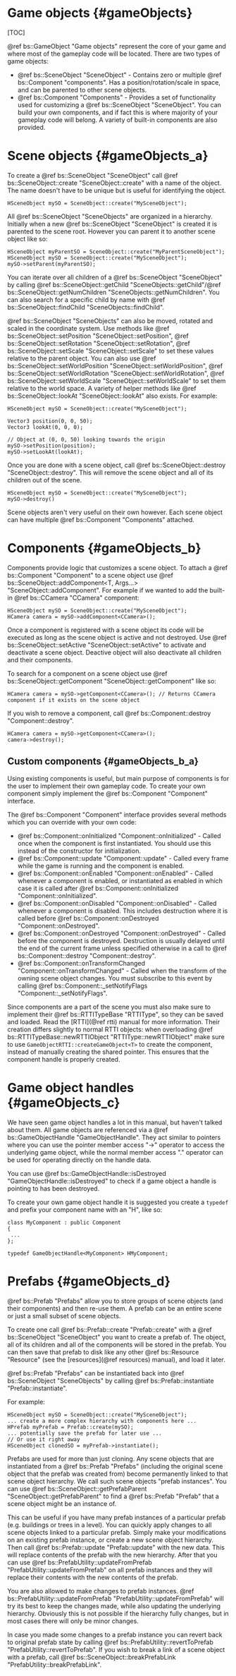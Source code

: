 Game objects								{#gameObjects}
===============
[TOC]

@ref bs::GameObject "Game objects" represent the core of your game and where most of the gameplay code will be located. There are two types of game objects:
 - @ref bs::SceneObject "SceneObject" - Contains zero or multiple @ref bs::Component "components". Has a position/rotation/scale in space, and can be parented to other scene objects.
 - @ref bs::Component "Components" - Provides a set of functionality used for customizing a @ref bs::SceneObject "SceneObject". You can build your own components, and if fact this is where majority of your gameplay code will belong. A variety of built-in components are also provided.
 
# Scene objects {#gameObjects_a}
To create a @ref bs::SceneObject "SceneObject" call @ref bs::SceneObject::create "SceneObject::create" with a name of the object. The name doesn't have to be unique but is useful for identifying the object.

~~~~~~~~~~~~~{.cpp}
HSceneObject mySO = SceneObject::create("MySceneObject");
~~~~~~~~~~~~~

All @ref bs::SceneObject "SceneObjects" are organized in a hierarchy. Initially when a new @ref bs::SceneObject "SceneObject" is created it is parented to the scene root. However you can parent it to another scene object like so:

~~~~~~~~~~~~~{.cpp}
HSceneObject myParentSO = SceneObject::create("MyParentSceneObject");
HSceneObject mySO = SceneObject::create("MySceneObject");
mySO->setParent(myParentSO);
~~~~~~~~~~~~~

You can iterate over all children of a @ref bs::SceneObject "SceneObject" by calling @ref bs::SceneObject::getChild "SceneObjects::getChild"/@ref bs::SceneObject::getNumChildren "SceneObjects::getNumChildren". You can also search for a specific child by name with @ref bs::SceneObject::findChild "SceneObjects::findChild".

@ref bs::SceneObject "SceneObjects" can also be moved, rotated and scaled in the coordinate system. Use methods like @ref bs::SceneObject::setPosition "SceneObject::setPosition", @ref bs::SceneObject::setRotation "SceneObject::setRotation", @ref bs::SceneObject::setScale "SceneObject::setScale" to set these values relative to the parent object. You can also use @ref bs::SceneObject::setWorldPosition "SceneObject::setWorldPosition", @ref bs::SceneObject::setWorldRotation "SceneObject::setWorldRotation", @ref bs::SceneObject::setWorldScale "SceneObject::setWorldScale" to set them relative to the world space. A variety of helper methods like @ref bs::SceneObject::lookAt "SceneObject::lookAt" also exists. For example:

~~~~~~~~~~~~~{.cpp}
HSceneObject mySO = SceneObject::create("MySceneObject");

Vector3 position(0, 0, 50);
Vector3 lookAt(0, 0, 0);

// Object at (0, 0, 50) looking towards the origin
mySO->setPosition(position);
mySO->setLookAt(lookAt);
~~~~~~~~~~~~~

Once you are done with a scene object, call @ref bs::SceneObject::destroy "SceneObject::destroy". This will remove the scene object and all of its children out of the scene.
~~~~~~~~~~~~~{.cpp}
HSceneObject mySO = SceneObject::create("MySceneObject");
mySO->destroy()
~~~~~~~~~~~~~

Scene objects aren't very useful on their own however. Each scene object can have multiple @ref bs::Component "Components" attached.

# Components {#gameObjects_b}
Components provide logic that customizes a scene object. To attach a @ref bs::Component "Component" to a scene object use @ref bs::SceneObject::addComponent<T, Args...> "SceneObject::addComponent<T>". For example if we wanted to add the built-in @ref bs::CCamera "CCamera" component:
~~~~~~~~~~~~~{.cpp}
HSceneObject mySO = SceneObject::create("MySceneObject");
HCamera camera = mySO->addComponent<CCamera>();
~~~~~~~~~~~~~

Once a component is registered with a scene object its code will be executed as long as the scene object is active and not destroyed. Use @ref bs::SceneObject::setActive "SceneObject::setActive" to activate and deactivate a scene object. Deactive object will also deactivate all children and their components.

To search for a component on a scene object use @ref bs::SceneObject::getComponent<T> "SceneObject::getComponent<T>" like so:
~~~~~~~~~~~~~{.cpp}
HCamera camera = mySO->getComponent<CCamera>(); // Returns CCamera component if it exists on the scene object
~~~~~~~~~~~~~

If you wish to remove a component, call @ref bs::Component::destroy "Component::destroy".
~~~~~~~~~~~~~{.cpp}
HCamera camera = mySO->getComponent<CCamera>();
camera->destroy();
~~~~~~~~~~~~~

## Custom components {#gameObjects_b_a}
Using existing components is useful, but main purpose of components is for the user to implement their own gameplay code. To create your own component simply implement the @ref bs::Component "Component" interface.

The @ref bs::Component "Component" interface provides several methods which you can override with your own code:
 - @ref bs::Component::onInitialized "Component::onInitialized" - Called once when the component is first instantiated. You should use this instead of the constructor for initialization.
 - @ref bs::Component::update "Component::update" - Called every frame while the game is running and the component is enabled.
 - @ref bs::Component::onEnabled "Component::onEnabled" - Called whenever a component is enabled, or instantiated as enabled in which case it is called after @ref bs::Component::onInitialized "Component::onInitialized".
 - @ref bs::Component::onDisabled "Component::onDisabled" - Called whenever a component is disabled. This includes destruction where it is called before @ref bs::Component::onDestroyed "Component::onDestroyed". 
 - @ref bs::Component::onDestroyed "Component::onDestroyed" - Called before the component is destroyed. Destruction is usually delayed until the end of the current frame unless specified otherwise in a call to @ref bs::Component::destroy "Component::destroy". 
 - @ref bs::Component::onTransformChanged "Component::onTransformChanged" - Called when the transform of the owning scene object changes. You must subscribe to this event by calling @ref bs::Component::_setNotifyFlags "Component::_setNotifyFlags".
 
Since components are a part of the scene you must also make sure to implement their @ref bs::RTTITypeBase "RTTIType", so they can be saved and loaded. Read the [RTTI](@ref rtti) manual for more information. Their creation differs slightly to normal RTTI objects: when overloading @ref bs::RTTITypeBase::newRTTIObject "RTTIType::newRTTIObject" make sure to use `GameObjectRTTI::createGameObject<T>` to create the component, instead of manually creating the shared pointer. This ensures that the component handle is properly created.

# Game object handles {#gameObjects_c}
We have seen game object handles a lot in this manual, but haven't talked about them. All game objects are referenced via a @ref bs::GameObjectHandle<T> "GameObjectHandle<T>". They act similar to pointers where you can use the pointer member access "->" operator to access the underlying game object, while the normal member access "." operator can be used for operating directly on the handle data. 

You can use @ref bs::GameObjectHandle<T>::isDestroyed "GameObjectHandle<T>::isDestroyed" to check if a game object a handle is pointing to has been destroyed.

To create your own game object handle it is suggested you create a `typedef` and prefix your component name with an "H", like so:
~~~~~~~~~~~~~{.cpp}
class MyComponent : public Component
{
 ...
};

typedef GameObjectHandle<MyComponent> HMyComponent;
~~~~~~~~~~~~~

# Prefabs {#gameObjects_d}
@ref bs::Prefab "Prefabs" allow you to store groups of scene objects (and their components) and then re-use them. A prefab can be an entire scene or just a small subset of scene objects.

To create one call @ref bs::Prefab::create "Prefab::create" with a @ref bs::SceneObject "SceneObject" you want to create a prefab of. The object, all of its children and all of the components will be stored in the prefab. You can then save that prefab to disk like any other @ref bs::Resource "Resource" (see the [resources](@ref resources) manual), and load it later.

@ref bs::Prefab "Prefabs" can be instantiated back into @ref bs::SceneObject "SceneObjects" by calling @ref bs::Prefab::instantiate "Prefab::instantiate".

For example:
~~~~~~~~~~~~~{.cpp}
HSceneObject mySO = SceneObject::create("MySceneObject");
... create a more complex hierarchy with components here ...
HPrefab myPrefab = Prefab::create(mySO);
... potentially save the prefab for later use ...
// Or use it right away
HSceneObject clonedSO = myPrefab->instantiate();
~~~~~~~~~~~~~

Prefabs are used for more than just cloning. Any scene objects that are instantiated from a @ref bs::Prefab "Prefabs" (including the original scene object that the prefab was created from) become permanently linked to that scene object hierarchy. We call such scene objects "prefab instances". You can use @ref bs::SceneObject::getPrefabParent "SceneObject::getPrefabParent" to find a @ref bs::Prefab "Prefab" that a scene object might be an instance of.

This can be useful if you have many prefab instances of a particular prefab (e.g. buildings or trees in a level). You can quickly apply changes to all scene objects linked to a particular prefab. Simply make your modifications on an existing prefab instance, or create a new scene object hierarchy. Then call @ref bs::Prefab::update "Prefab::update" with the new data. This will replace contents of the prefab with the new hierarchy. After that you can use @ref bs::PrefabUtility::updateFromPrefab "PrefabUtility::updateFromPrefab" on all prefab instances and they will replace their contents with the new contents of the prefab.

You are also allowed to make changes to prefab instances. @ref bs::PrefabUtility::updateFromPrefab "PrefabUtility::updateFromPrefab" will try its best to keep the changes made, while also updating the underlying hierarchy. Obviously this is not possible if the hierarchy fully changes, but in most cases there will only be minor changes.

In case you made some changes to a prefab instance you can revert back to original prefab state by calling @ref bs::PrefabUtility::revertToPrefab "PrefabUtility::revertToPrefab". If you wish to break a link of a scene object with a prefab, call @ref bs::SceneObject::breakPrefabLink "PrefabUtility::breakPrefabLink".